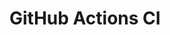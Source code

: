 # GitHub Actions CI































































































































































































































































































































































































































































































































































































































































































































































































































































































































































































































































































































































































































































































































































































































































































































































































































































































































































































































































































































